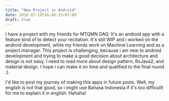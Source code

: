 ```yaml
---
title: "New Project in Android"
date: 2018-07-19T16:40:15+07:00
draft: true
---
```

I have a project with my friends for MTQMN DAQ. It's an android app with a feature kind of to detect your recitation. It's still WIP and i worked on the android development, while my friends work on Machine Learning and as a project manager. This project is challenging, because i am new to android development and trying to make a good decision about architecture and design is not easy. I need to read more about design pattern, RxJava2, and material design. I hope i can make it on time and qualified to the final round :). 

I'd like to post my journey of making this apps in future posts. Well, my english is not that good, so i might use Bahasa Indonesia if it's too difficullt for me to explain it in english. Hahaha!
